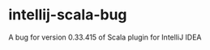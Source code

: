 intellij-scala-bug
==================

A bug for version 0.33.415 of Scala plugin for IntelliJ IDEA
